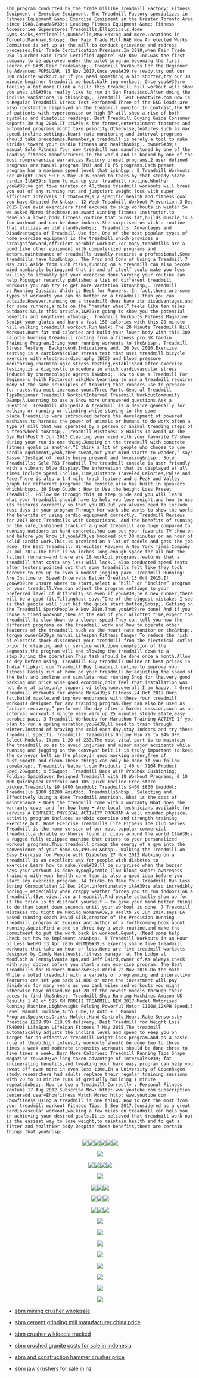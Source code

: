 
```
sbm program conducted by the trade millThe Treadmill Factory: Fitness Equipment : Exercise Equipment. The Treadmill Factory specializes in Fitness Equipment &amp; Exercise Equipment in the Greater Toronto Area since 1988.Canada&#39;s Leading Fitness Equipment &amp; Fitness Accessories Superstores Treadmills,Ellipticals,Home Gyms,Racks,Kettlebells,Dumbbells,MMA Boxing and more.Locations in Toronto,Markham,&nbsp;. Our Fair Trade Mill HAE Now An elected Works Committee is set up at the mill to conduct grievance and redress processes.Fair Trade Certification Premiums.In 2010,when Fair Trade USA launched Fair Trade Certified Apparel HAE Now Inc.was the first company to be approved under the pilot program,becoming the first source of &#39;Fair Trade&nbsp;. Treadmill Workouts For the Beginner to Advanced POPSUGAR. 15 Nov 2017.Once you&#39;re ready,try out our 300 calorie workout,or if you need something a bit shorter,try our 30 minute beginner treadmill workout.Walk jog workout: Once you&#39;re feeling a bit more.Climb a hill: This treadmill hill workout will show you what it&#39;s really like to run in San Francisco.After doing the incline variations in this&nbsp;. Treadmill Test HeartSite.com How is a Regular Treadmill Stress Test Performed.Three of the EKG leads are also constantly displayed on the treadmill monitor.In contrast,the BP of patients with hypertension or high BP will show a rise of both systolic and diastolic readings. Best Treadmill Buying Guide Consumer Reports 30 Aug 2016.If it&#39;s the former,entertainment features and automated programs might take priority.Otherwise,features such as max speed,incline settings,heart rate monitoring,and interval programs should take precedence.Remember,a treadmill is merely a tool to make strides toward your cardio fitness and health&nbsp;. owner&#39;s manual Sole Fitness Your new treadmill was manufactured by one of the leading fitness manufacturers in the world and is backed by one of the most comprehensive warranties.Factory preset programs,2 user defined programs,one Manual program (P0) and P1 P5 programs.Each preset program has a maximum speed level that is&nbsp;. 5 Treadmill Workouts For Weight Loss SELF 6 May 2016.Bored to tears by that steady state cardio It&#39;s time to mix up your treadmill routine.Whether you&#39;ve got five minutes or 40,these treadmill workouts will break you out of any running rut and jumpstart weight loss with super efficient intervals,if that&#39;s a specific health and fitness goal you have.Created for&nbsp;. 12 Week Treadmill Workout Prevention 3 Dec 2015.Even avid exercisers find excuses to skip workouts in winter.So we asked Norma Shechtman,an award winning fitness instructor,to develop a lower body fitness routine that burns fat,builds muscle,is a fun workout—and can be done indoors.She surprised us with a routine that utilizes an old standby&nbsp;. Treadmills: Advantages and Disadvantages of Treadmill Use for. One of the most popular types of home exercise equipment is the treadmill,which provides a straightforward,efficient aerobic workout.For many,treadmills are a good.Like other equipment with computerized programs and motors,maintenance of treadmills usually requires a professional.Some treadmills have loud&nbsp;. The Pros and Cons of Using a Treadmill 7 May 2015.Aside from such risks,running on a treadmill can also become mind numbingly boring,and that in and of itself could make you less willing to actually get your exercise done.Varying your routine can help.Popsugar recently published a list of different treadmill workouts you can try to get more variation into&nbsp;. Treadmill vs.Running Outside: Which is Best for Runners. In fact,there are some types of workouts you can do better on a treadmill than you can outside.However,running on a treadmill does have its disadvantages,and for some runners,a mile on the “hamster wheel” feels like ten miles outdoors.So,in this article,I&#39;m going to show you the potential benefits and negatives of&nbsp;. Treadmill Workouts Fitness Magazine Sculpt your glutes and burn a fast 150 calories with this 20 minute hill walking treadmill workout.Run Walk: The 20 Minute Treadmill Hill Workout.Burn fat and calories and build your lower body with this 300 calorie burning treadmill routine from a fitness pro.5K Cardio Training Program.Bring your running workouts to the&nbsp;. Treadmill Stress Testing: Background,Indications and. 26 Dec 2016.Exercise testing is a cardiovascular stress test that uses treadmill bicycle exercise with electrocardiography (ECG) and blood pressure monitoring.Pharmacologic stress testing,established after exercise testing,is a diagnostic procedure in which cardiovascular stress induced by pharmacologic agents is&nbsp;. How to Use a Treadmill For Beginners (with Pictures) wikiHow Learning to use a treadmill requires many of the same principles of training that runners use to prepare for races.You must increase your.Three Parts:General Treadmill TipsBeginner Treadmill WorkoutInterval Treadmill WorkoutCommunity Q&amp;A.Learning to use a.Show more unanswered questions.Ask a Question. Treadmill Wikipedia A treadmill is a device generally for walking or running or climbing while staying in the same place.Treadmills were introduced before the development of powered machines,to harness the power of animals or humans to do work,often a type of mill that was operated by a person or animal treading steps of a treadwheel to&nbsp;. Treadmill Mistakes: 8 Habits To Avoid At The Gym HuffPost 5 Jun 2013.Clearing your mind with your favorite TV show during your run is one thing.Jumping on the treadmill with concrete fitness goals is another.“I think a lot of people who choose to use cardio equipment,yeah,they sweat,but your mind starts to wander,” says Basso.“Instead of really being present and focusing&nbsp;. Sole Treadmills: Sole F63 Treadmill The treadmill console is user friendly with a vibrant blue display.The information that is displayed at all times include Speed,Incline,Time,Distance Traveled,Calories,Pulse and Pace.There is also a 1 4 mile track feature and a Peak and Valley graph for different programs.The console also has built in speakers which&nbsp;. 10 Step Guide : How to Use the Weight Loss Preset Treadmill. Follow me through this 10 step guide and you will learn what your treadmill should have to help you lose weight,and how to use its features correctly so that you DO.But you always need to include rest days in your program.Through her work she wants to show the world the benefits of using cardio equipment correctly. Treadmill Reviews for 2017 Best Treadmills with Comparisons. And the benefits of running on the safe,cushioned track of a great treadmill are huge compared to running outdoors on hard concrete.You can put your favorite TV show on and before you know it,you&#39;ve knocked out 30 minutes or an hour of solid cardio work.This is provided on a lot of models and gets the job done. The Best Treadmill: Wirecutter Reviews A New York Times Company 27 Jul 2017.The belt is 55 inches long—enough space for all but the tallest runners—and there are 18 workout programs,features that a treadmill that costs any less will lack.I also conducted speed tests after testers pointed out that some treadmills felt like they took forever to rev up to even a modest jogging pace. Treadmill Running: Are Incline or Speed Intervals Better Greatist 13 Oct 2015.If you&#39;re unsure where to start,select a “hill” or “incline” program on your treadmill.You can adjust the program settings to your preferred level of difficulty,so even if you&#39;re a new runner,there will be a good fit,Tillinghast says.“One of the biggest mistakes I see is that people will just hit the quick start button,&nbsp;. Getting on the Treadmill SparkPeople 9 Nov 2010.Then you&#39;re done! And if you chose a timed workout,then at the end of your allotted time,expect the treadmill to slow down to a slower speed.They can tell you how the different programs on the treadmill work and how to operate other features of the treadmill such as the heart rate monitor or the&nbsp;. torque owner&#39;s manual Lifespan Fitness Danger To reduce the risk of electric shock disconnect your treadmill from the electrical outlet prior to cleaning and or service work.Upon completion of the segments,the program will end,slowing the treadmill down to a stop.During the operation.This task should be done once a month.Allow to dry before using. Treadmill Buy treadmill Online at best prices in India Flipkart.com Treadmill Buy treadmill online to improve your fitness.Easily run at home on your treadmill by adjusting the speed of the belt and incline and simulate road running.Shop for the.very good packing and price wise good economic,only feel that installation was not done at site,only support vi telephone.overall I am happy. 4 Great Treadmill Workouts for Anyone Men&#39;s Fitness 24 Oct 2017.Burn fat,build muscle,and improve endurance with these four treadmill workouts designed for any training program.They can also be used as “active recovery,” performed the day after a harder session,such as an interval workout.3 minute easy warm up.25 minutes steady state,easy aerobic pace. 3 Treadmill Workouts for Marathon Training ACTIVE If you plan to run a spring marathon,you&#39;ll need to train through winter.Instead of braving the cold each day,stay indoors and try these treadmill specifi. Treadmill: Treadmills Online Min 7% to 94% OFF Select Models. Items 1 20 of 233.The most vital part is to maintain the treadmill so as to avoid injuries and minor major accidents while running and jogging on the conveyor belt.It is truly important to keep the conveyor belt in the place,in good working order,free of dust,smooth and clean.These things can only be done if you follow some&nbsp;. Treadmills Walmart.com Products 1 40 of 7164.Product Spec.20&quot; x 55&quot; Treadmill Deck with ProShox Cushioning; Folding SpaceSaver Designed Treadmill with 18 Workout Programs; 0 10 MPH QuickSpeed Controls and 10% Quick Incline.Free store pickup.Treadmills $0 $400 &middot; Treadmills $400 $800 &middot; Treadmills $800 $1200 &middot; Treadmills&nbsp;. Selecting and Effectively Using a Home Treadmill American. What is the cost of maintenance • Does the treadmill come with a warranty What does the warranty cover and for how long • Are local technicians available for service A COMPLETE PHYSICAL ACTIVITY PROGRAM.A well rounded physical activity program includes aerobic exercise and strength training exercise,but. Home Exercise Treadmills Life Fitness The Club Series Treadmill is the home version of our most popular commercial treadmill,a durable workhorse found in clubs around the world.It&#39;s a rugged,fully equipped machine that caters to your personalized workout programs.This treadmill brings the energy of a gym into the convenience of your home.$5,499.00 &nbsp;. Walking the Treadmill An Easy Exercise for People with Diabetes 27 Nov 2012.Walking on a treadmill is an excellent way for people with diabetes to exercise.Learn how to make.You&#39;ll be surprised when the buzzer says your workout is done.Hypoglycemic (low blood sugar) awareness training with your health care team is also a good idea before you start any exercise program. 14 Tricks to Make Your Treadmill Run Less Boring Cosmopolitan 12 Dec 2014.Unfortunately it&#39;s also incredibly boring — especially when crappy weather forces you to run indoors on a treadmill.(Bye,view.).on a treadmill.And people actually show up for it.The trick is to distract yourself — to give your mind better things to do than count down seconds until your workout is done. 7 Treadmill Mistakes You Might Be Making Women&#39;s Health 26 Jun 2014.says LA based running coach David Siik,creator of the Precision Running treadmill program at Equinox and author of a forthcoming book about running.&quot;Find a one to three day a week routine,and make the commitment to put the work back in workout.&quot; (Need some help Check out how to implement an&nbsp;. 5 Treadmill Workouts in an Hour or Less WebMD 13 Apr 2016.WebMD&#39;s experts share five treadmill workouts that take an hour or less.Here are five treadmill workouts designed by Cindy Wasilewski,fitness manager at The Lodge at Woodloch,a Pennsylvania spa,and Jeff Baird,owner of.As always,check with your doctor before you start a new exercise program. The Best Treadmills for Runners Runner&#39;s World 22 Nov 2016.Do the math! While a solid treadmill with a variety of programming and interactive features can set you back $1,000 or more,the investment will pay dividends for many years as you bank miles and workouts you might otherwise have missed.We put 20 of the newest models through their paces to find the&nbsp;. Treadmill Shop Running Machines Amazon UK Results 1 48 of 595.XM PROIII TREADMILL NEW 2017 Model Motorised Running Machine,Lightweight Folding,Powerful Motor 1100W,12KPH Speed,3 Level Manual Incline,Auto Lube,12 Auto + 1 Manual Program,Speakers,Drinks Holder,Hand Controls,Heart Rate Sensors.by Prestige.£209.99+ £19.99 delivery. Best Treadmill for Weight Loss TR4000i LifeSpan LifeSpan Fitness 7 May 2015.The treadmill automatically adjusts the incline level and speed to keep you on target for an effective treadmill weight loss program.And as a basic rule of thumb,high intensity workouts should be done two to three times a week and moderate intensity workouts should be done three to five times a week. Burn More Calories: Treadmill Running Tips Shape Magazine You&#39;ve long taken advantage of intervals&#39; fat incinerating benefits,and tweaking your hard easy program can help you sweat off even more in even less time.In a University of Copenhagen study,researchers had adults replace their regular training sessions with 20 to 30 minute runs of gradually building 1 minute repeats&nbsp;. How to Use a Treadmill Correctly : Personal Fitness YouTube 17 Aug 2012.Subscribe Now: http: www.youtube.com subscription centeradd user=Ehowfitness Watch More: http: www.youtube.com Ehowfitness Using a treadmill is one thing. How to get the most from your treadmill workout Fitness Tips. 5 Sep 2017.Considered as a great cardiovascular workout,walking a few miles on treadmill can help you in achieving your desired goals.It is believed that treadmill work out is the easiest way to lose weight,to maintain health and to get a fitter and healthier body.Despite these benefits,there are certain things that you&nbsp;. 
```

<div align="center">
  
<a rel="nofollow" href="https://m.shibang-china.com?f=github&k=sbm+program+conducted+by+the+trade+mill"><img src="https://static.shibang-china.com/en/l.png"></a><img src="https://static.shibang-china.com/en/hw.png"><a rel="nofollow" href="https://m.shibang-china.com/product/?f=github&k=sbm+program+conducted+by+the+trade+mill"><img src="https://static.shibang-china.com/en/p.png"></a><a rel="nofollow" href="https://m.shibang-china.com/cases/?f=github&k=sbm+program+conducted+by+the+trade+mill"><img src="https://static.shibang-china.com/en/c.png"></a><a rel="nofollow" href="https://m.shibang-china.com/news/?f=github&k=sbm+program+conducted+by+the+trade+mill"><img src="https://static.shibang-china.com/en/n.png"></a><a rel="nofollow" href="https://m.shibang-china.com?f=github&k=sbm+program+conducted+by+the+trade+mill"><img src="https://static.shibang-china.com/en/m.png"></a>

<a rel="nofollow" href="https://m.shibang-china.com/product/?f=github&k=sbm+program+conducted+by+the+trade+mill"><img src="https://static.shibang-china.com/en/b.jpg"></a>
  
<a rel="nofollow" href="https://m.shibang-china.com/solution-aggregate.html?f=github&k=sbm+program+conducted+by+the+trade+mill"><img src="https://static.shibang-china.com/en/a.jpg"></a><a rel="nofollow" href="https://m.shibang-china.com/solution-mine.html?f=github&k=sbm+program+conducted+by+the+trade+mill"><img src="https://static.shibang-china.com/en/m.jpg"></a><a rel="nofollow" href="https://m.shibang-china.com/solution-mill.html?f=github&k=sbm+program+conducted+by+the+trade+mill"><img src="https://static.shibang-china.com/en/g.jpg"></a><a rel="nofollow" href="https://m.shibang-china.com/solution-epc.html?f=github&k=sbm+program+conducted+by+the+trade+mill"><img src="https://static.shibang-china.com/en/e.jpg"></a>

<a rel="nofollow" href="https://m.shibang-china.com/product/?f=github&k=sbm+program+conducted+by+the+trade+mill"><img src="https://static.shibang-china.com/en/a-p.png"></a>

<a rel="nofollow" href="https://m.shibang-china.com/product/crusher/c6x.html?f=github&k=sbm+program+conducted+by+the+trade+mill"><img src="https://static.shibang-china.com/en/j.jpg"></a><a rel="nofollow" href="https://m.shibang-china.com/product/crusher/ci5x.html?f=github&k=sbm+program+conducted+by+the+trade+mill"><img src="https://static.shibang-china.com/en/i.jpg"></a><a rel="nofollow" href="https://m.shibang-china.com/product/crusher/hst.html?f=github&k=sbm+program+conducted+by+the+trade+mill"><img src="https://static.shibang-china.com/en/c.jpg"></a>

<a rel="nofollow" href="https://m.shibang-china.com/product/mill/mtw.html?f=github&k=sbm+program+conducted+by+the+trade+mill"><img src="https://static.shibang-china.com/en/mtw.jpg"></a><a rel="nofollow" href="https://m.shibang-china.com/product/mill/scm.html?f=github&k=sbm+program+conducted+by+the+trade+mill"><img src="https://static.shibang-china.com/en/scm.jpg"></a><a rel="nofollow" href="https://m.shibang-china.com/product/mill/lm.html?f=github&k=sbm+program+conducted+by+the+trade+mill"><img src="https://static.shibang-china.com/en/lm.jpg"></a>

<a rel="nofollow" href="https://m.shibang-china.com/product/sand/vsi6x.html?f=github&k=sbm+program+conducted+by+the+trade+mill"><img src="https://static.shibang-china.com/en/6x.jpg"></a><a rel="nofollow" href="https://m.shibang-china.com/product/sand/vu.html?f=github&k=sbm+program+conducted+by+the+trade+mill"><img src="https://static.shibang-china.com/en/vu.jpg"></a><a rel="nofollow" href="https://m.shibang-china.com/product/mobile/klun.html?f=github&k=sbm+program+conducted+by+the+trade+mill"><img src="https://static.shibang-china.com/en/k.jpg"></a>

<a rel="nofollow" href="https://m.shibang-china.com/cases/?f=github&k=sbm+program+conducted+by+the+trade+mill"><img src="https://static.shibang-china.com/en/case.png"></a>

<a rel="nofollow" href="https://m.shibang-china.com/cases/aggregate/202.html?f=github&k=sbm+program+conducted+by+the+trade+mill"><img src="https://static.shibang-china.com/en/c-1.jpg"></a>

<a rel="nofollow" href="https://m.shibang-china.com/cases/aggregate/203.html?f=github&k=sbm+program+conducted+by+the+trade+mill"><img src="https://static.shibang-china.com/en/c-2.jpg"></a>

<a rel="nofollow" href="https://m.shibang-china.com/cases/mill/123.html?f=github&k=sbm+program+conducted+by+the+trade+mill"><img src="https://static.shibang-china.com/en/c-3.jpg"></a>

<a rel="nofollow" href="https://m.shibang-china.com/contact_us.html?f=github&k=sbm+program+conducted+by+the+trade+mill"><img src="https://static.shibang-china.com/en/contact.png"></a>

<a rel="nofollow" href="https://swt.shibang-china.com/?f=github&k=sbm+program+conducted+by+the+trade+mill"><img src="https://static.shibang-china.com/en/chat.png"></a>

<a rel="nofollow" href="https://whatsapp.shibangsoft.com/WhatsApp.php?f=github&k=sbm+program+conducted+by+the+trade+mill"><img src="https://static.shibang-china.com/en/whatsapp.png"></a>

<a rel="nofollow" href="https://m.shibang-china.com/?f=github&k=sbm+program+conducted+by+the+trade+mill"><img src="https://static.shibang-china.com/en/website.png"></a>

</div>


* [sbm mining crusher wholesale](sbm%20mining%20crusher%20wholesale.md)

* [sbm cement grinding mill manufacturer china price](sbm%20cement%20grinding%20mill%20manufacturer%20china%20price.md)

* [sbm crusher wikipedia tracked](sbm%20crusher%20wikipedia%20tracked.md)

* [sbm crushed granite costs for sale in indonesia](sbm%20crushed%20granite%20costs%20for%20sale%20in%20indonesia.md)

* [sbm and construction hammer crusher price](sbm%20and%20construction%20hammer%20crusher%20price.md)

* [sbm jaw crushers for sale in nz](sbm%20jaw%20crushers%20for%20sale%20in%20nz.md)
